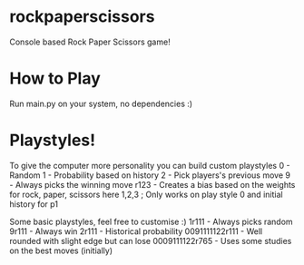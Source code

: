 # rockpaperscissors

Console based Rock Paper Scissors game!

# How to Play

Run main.py on your system, no dependencies :)

# Playstyles!

To give the computer more personality you can build custom playstyles
0 - Random
1 - Probability based on history
2 - Pick players's previous move
9 - Always picks the winning move
r123 - Creates a bias based on the weights for rock, paper, scissors here 1,2,3 ; Only works on play style 0 and initial history for p1

Some basic playstyles, feel free to customise :)
1r111 - Always picks random
9r111 - Always win
2r111 - Historical probability
0091111122r111 - Well rounded with slight edge but can lose
0009111122r765 - Uses some studies on the best moves (initially)

